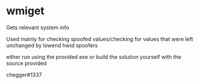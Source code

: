 # wmiget
Gets relevant system info

Used mainly for checking spoofed values/checking for values that were left unchanged by lowend hwid spoofers

either run using the provided exe or build the solution yourself with the source provided

chegger#1337
